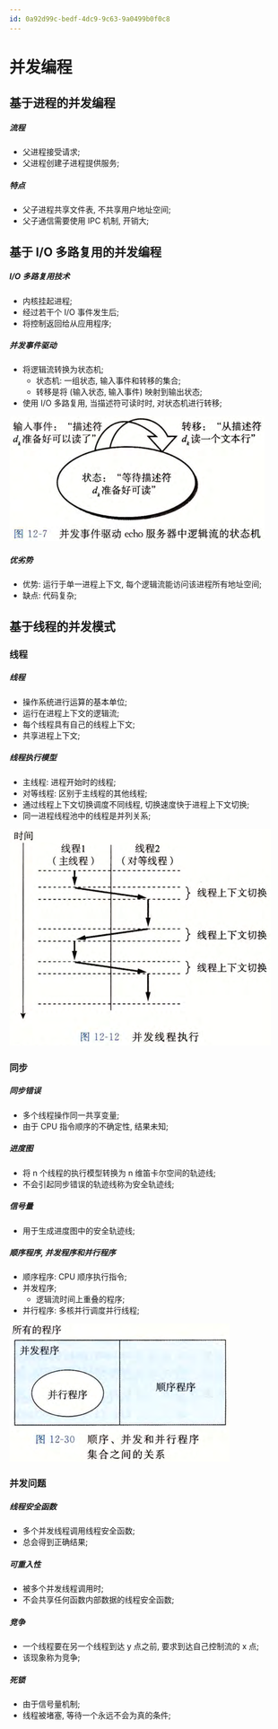 ```yaml
---
id: 0a92d99c-bedf-4dc9-9c63-9a0499b0f0c8
---
```


# 并发编程

## 基于进程的并发编程

##### 流程

- 父进程接受请求;
- 父进程创建子进程提供服务;

##### 特点

- 父子进程共享文件表, 不共享用户地址空间;
- 父子通信需要使用 IPC 机制, 开销大;

## 基于 I/O 多路复用的并发编程

##### I/O 多路复用技术

- 内核挂起进程;
- 经过若干个 I/O 事件发生后;
- 将控制返回给从应用程序;

##### 并发事件驱动

- 将逻辑流转换为状态机;
  - 状态机: 一组状态, 输入事件和转移的集合;
  - 转移是将 (输入状态, 输入事件) 映射到输出状态;
- 使用 I/O 多路复用, 当描述符可读时时, 对状态机进行转移;

![并发事件驱动](./images/2023-10-31-14-52-11.png)

##### 优劣势

- 优势: 运行于单一进程上下文, 每个逻辑流能访问该进程所有地址空间;
- 缺点: 代码复杂;

## 基于线程的并发模式

### 线程

##### 线程

- 操作系统进行运算的基本单位;
- 运行在进程上下文的逻辑流;
- 每个线程具有自己的线程上下文;
- 共享进程上下文;

##### 线程执行模型

- 主线程: 进程开始时的线程;
- 对等线程: 区别于主线程的其他线程;
- 通过线程上下文切换调度不同线程, 切换速度快于进程上下文切换;
- 同一进程线程池中的线程是并列关系;

![线程执行模型](./images/2023-10-31-14-54-43.png)

### 同步

##### 同步错误

- 多个线程操作同一共享变量;
- 由于 CPU 指令顺序的不确定性, 结果未知;

##### 进度图

- 将 n 个线程的执行模型转换为 n 维笛卡尔空间的轨迹线;
- 不会引起同步错误的轨迹线称为安全轨迹线;

##### 信号量

- 用于生成进度图中的安全轨迹线;

##### 顺序程序, 并发程序和并行程序

- 顺序程序: CPU 顺序执行指令;
- 并发程序;
  - 逻辑流时间上重叠的程序;
- 并行程序: 多核并行调度并行线程;

![顺序程序, 并发程序和并行程序](./images/2023-10-31-15-07-32.png)

### 并发问题

##### 线程安全函数

- 多个并发线程调用线程安全函数;
- 总会得到正确结果;

##### 可重入性

- 被多个并发线程调用时;
- 不会共享任何函数内部数据的线程安全函数;

##### 竞争

- 一个线程要在另一个线程到达 y 点之前, 要求到达自己控制流的 x 点;
- 该现象称为竞争;

##### 死锁

- 由于信号量机制;
- 线程被堵塞, 等待一个永远不会为真的条件;
